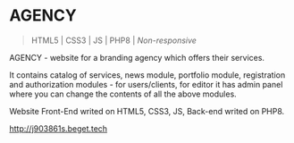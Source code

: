 # AGENCY
> HTML5 | CSS3 | JS | PHP8 | *Non-responsive*

AGENCY - website for a branding agency which offers their services.

It contains catalog of services, news module, portfolio module, registration and authorization modules - for users/clients, for editor it has admin panel where you can change the contents of all the above modules.

Website Front-End writed on HTML5, CSS3, JS, Back-end writed on PHP8.

http://j903861s.beget.tech
